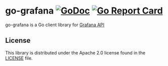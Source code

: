 # go-grafana [![GoDoc](https://godoc.org/github.com/spoof/go-grafana/client?status.svg)](https://godoc.org/github.com/spoof/go-grafana/client) [![Go Report Card](https://goreportcard.com/badge/github.com/spoof/go-grafana)](https://goreportcard.com/report/github.com/spoof/go-grafana)
go-grafana is a Go client library for [Grafana API](http://docs.grafana.org/http_api/)

## License ##

This library is distributed under the Apache 2.0 license found in the [LICENSE](./LICENSE)
file.
